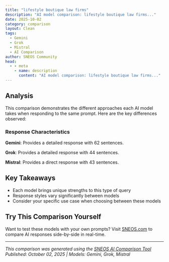 ```yaml
---
title: "lifestyle boutique law firms"
description: "AI model comparison: lifestyle boutique law firms..."
date: 2025-10-02
category: comparison
layout: Clean
tags:
  - Gemini
  - Grok
  - Mistral
  - AI Comparison
author: SNEOS Community
head:
  - - meta
    - name: description
      content: "AI model comparison: lifestyle boutique law firms..."
---
```


<ChatComparison
  title="lifestyle boutique law firms"
  prompt="lifestyle boutique law firms"
  :responses='{
    "Gemini": "Lifestyle boutique law firms represent a fascinating niche in the legal industry. Here\u0027s a breakdown of what they are, their characteristics, advantages, disadvantages, and what to consider if you\u0027re thinking of joining or starting one:\n\n**What is a Lifestyle Boutique Law Firm?**\n\n*   **Definition:** A lifestyle boutique law firm is a small legal practice (typically with 1-10 attorneys, though the range can vary) that prioritizes the lawyers\u0027 personal lifestyle and work-life balance as much as (or sometimes more than) profitability or rapid growth. They often specialize in a specific area of law.\n*   **Focus:**  The firm\u0027s design and operation center around creating a sustainable, fulfilling, and balanced work environment for its attorneys. This can manifest in various ways:\n    *   **Flexible Hours:**  Allowing attorneys to set their own hours and work remotely.\n    *   **Reduced Billable Hour Requirements:**  Lower expectations than traditional big law firms.\n    *   **Emphasis on Collaboration:**  A supportive and less competitive atmosphere.\n    *   **Focus on a Specific Niche:**  Choosing a practice area that attorneys are passionate about and where they can excel without extreme pressure.\n    *   **Location Independence:**  Sometimes structured to allow attorneys to live in preferred locations and work remotely.\n\n**Key Characteristics:**\n\n*   **Small Size:** A defining characteristic.\n*   **Specialization:** Typically focused on a narrow practice area (e.g., estate planning, family law, real estate, intellectual property, environmental law, etc.). This allows for deeper expertise and more efficient operations.\n*   **Work-Life Balance:**  A core value, with policies and culture designed to support it.\n*   **Autonomy:** Attorneys often have more control over their caseload and client interactions.\n*   **Relationship-Based:**  Strong emphasis on building long-term relationships with clients and colleagues.\n*   **Technologically Savvy:** Often leverage technology to streamline processes and facilitate remote work.\n*   **Client Focus:** Focus on particular types of clients that resonate with the firm\u0027s values.\n\n**Advantages of Joining or Starting a Lifestyle Boutique Law Firm:**\n\n*   **Improved Work-Life Balance:**  More time for family, hobbies, and personal pursuits.\n*   **Reduced Stress:**  Lower pressure and a more supportive work environment.\n*   **Increased Autonomy and Control:**  Greater influence over your work and career path.\n*   **Stronger Client Relationships:**  Opportunity to build meaningful connections with clients.\n*   **Specialized Expertise:**  Develop in-depth knowledge in a specific area of law.\n*   **Entrepreneurial Opportunities:**  If starting your own firm, you have complete control over its direction and culture.\n*   **Location Flexibility:** Potential to live and work where you choose.\n*   **Financial Rewards:**  While potentially lower than big law salaries, can still be substantial, and the lower stress may be worth the trade-off. Starting your own firm can be very lucrative if successful.\n*   **Greater Job Satisfaction:** Feeling more fulfilled in your work.\n\n**Disadvantages of Joining or Starting a Lifestyle Boutique Law Firm:**\n\n*   **Lower Earning Potential:**  Generally, salaries are lower than those at larger, more traditional firms.\n*   **Limited Resources:**  Smaller firms may have fewer resources for marketing, technology, and professional development.\n*   **Administrative Burden:**  Attorneys may need to handle some administrative tasks themselves.\n*   **Slower Career Progression:**  Opportunities for advancement may be limited compared to larger firms.\n*   **Less Prestige:**  May not have the same name recognition or reputation as larger firms (though this is less important to many people).\n*   **Business Development Responsibilities:** If you have ownership/partnership responsibilities, you will be responsible for bringing in new clients.\n*   **Risk of Start-up:**  Starting your own firm is risky.\n\n**Considerations When Starting a Lifestyle Boutique Law Firm:**\n\n*   **Niche Selection:**  Choose a practice area that aligns with your skills, interests, and market demand.\n*   **Business Plan:**  Develop a comprehensive business plan that outlines your goals, target market, financial projections, and marketing strategy.\n*   **Technology Infrastructure:**  Invest in reliable technology to support remote work, client communication, and practice management.\n*   **Marketing and Branding:**  Create a strong brand identity and marketing strategy to attract clients.\n*   **Client Acquisition:**  Develop a strategy for acquiring new clients, such as networking, referrals, and online marketing.\n*   **Financial Management:**  Establish sound financial management practices to ensure the firm\u0027s stability.\n*   **Legal Compliance:**  Adhere to all applicable laws and regulations.\n*   **Risk Tolerance:** Understand the financial risks associated with opening your own business.\n\n**Considerations When Joining a Lifestyle Boutique Law Firm:**\n\n*   **Cultural Fit:**  Ensure that the firm\u0027s culture and values align with your own.\n*   **Financial Stability:**  Assess the firm\u0027s financial health and stability.\n*   **Growth Opportunities:**  Inquire about opportunities for professional development and advancement.\n*   **Clientele:** Understand the types of clients the firm serves.\n*   **Firm\u0027s Reputation:** Research the firm\u0027s reputation and standing in the legal community.\n*   **Salary and Benefits:**  Compare the firm\u0027s compensation package to other opportunities.\n*   **Due Diligence:**  Talk to current and former employees to get a sense of the firm\u0027s culture and work environment.\n\n**Who are Lifestyle Boutique Law Firms a Good Fit For?**\n\n*   **Experienced Attorneys:**  Those with a strong legal background who are looking for more control over their work and a better work-life balance.\n*   **Entrepreneurs:**  Attorneys who are interested in building their own business and creating a unique culture.\n*   **Parents:**  Attorneys who need flexible work arrangements to balance their careers with family responsibilities.\n*   **Individuals with Specific Interests:**  Attorneys who are passionate about a particular area of law and want to focus on that area.\n*   **Those Seeking a More Collaborative Environment:** Attorneys who prefer a supportive and less competitive work environment.\n\n**In summary, lifestyle boutique law firms offer a compelling alternative to traditional legal careers. They prioritize work-life balance, autonomy, and specialized expertise. While they may not offer the same earning potential as larger firms, they can provide a more fulfilling and sustainable career path for attorneys who value personal well-being and control over their work.**\n",
    "Grok": "Lifestyle boutique law firms are a niche category of legal practices that prioritize a balanced work-life dynamic for their attorneys while still delivering high-quality, specialized legal services. Unlike traditional large law firms (often referred to as \u0022Big Law\u0022), which may demand long hours and prioritize billable hours over personal well-being, lifestyle boutique firms focus on creating a more sustainable and flexible work environment. These firms are often smaller in size, allowing for a more personalized approach to both client service and employee satisfaction.\n\n### Key Characteristics of Lifestyle Boutique Law Firms:\n1. **Smaller Size**: These firms typically have fewer attorneys than large corporate firms, allowing for a more collaborative and close-knit culture. This also enables more direct client interaction and less hierarchy.\n   \n2. **Specialized Practice Areas**: Boutique firms often focus on specific areas of law, such as family law, intellectual property, real estate, or entertainment law, rather than offering a broad range of services. This specialization allows them to provide expert-level service in their chosen field.\n\n3. **Work-Life Balance**: A defining feature of lifestyle firms is their emphasis on reasonable working hours, remote work options, or flexible schedules. They aim to reduce burnout and stress by prioritizing employee well-being over maximizing profits or billable hours.\n\n4. **Client-Centric Approach**: Due to their smaller size, boutique firms often build stronger, more personal relationships with clients, focusing on tailored solutions rather than a one-size-fits-all approach.\n\n5. **Lower Overhead**: With fewer employees and often more modest office spaces (or even virtual operations), these firms tend to have lower operating costs. This can translate to more competitive pricing for clients and better compensation structures for attorneys relative to workload.\n\n6. **Cultural Fit**: Lifestyle boutique firms often attract attorneys who value quality of life, personal fulfillment, and a sense of community over high salaries or prestige. These firms may also appeal to clients who prefer a more individualized and approachable legal team.\n\n### Benefits for Attorneys:\n- **Flexibility**: Many lifestyle firms offer remote work, part-time options, or reduced billable hour requirements (e.g., 1,200\u20131,500 hours annually vs. 1,800\u20132,000\u002B at Big Law firms).\n- **Meaningful Work**: Attorneys often have more autonomy and direct involvement in cases, as opposed to being limited to narrow tasks in a large firm.\n- **Better Compensation Relative to Hours**: While salaries may be lower than Big Law, the pay-to-hours ratio is often more favorable due to reduced workloads.\n\n### Benefits for Clients:\n- **Personalized Service**: Clients typically work directly with senior attorneys rather than junior associates, ensuring more experienced representation.\n- **Cost-Effectiveness**: Fees are often lower than at large firms due to reduced overhead and a focus on efficiency.\n- **Niche Expertise**: Clients benefit from highly specialized knowledge in specific legal areas.\n\n### Challenges of Lifestyle Boutique Law Firms:\n- **Limited Resources**: Smaller firms may lack the extensive support staff, technology, or global reach of larger firms, which can be a drawback for complex, multi-jurisdictional cases.\n- **Client Base**: Building and maintaining a steady stream of clients can be challenging without the name recognition or marketing budgets of larger firms.\n- **Growth Constraints**: Scaling the firm while maintaining the \u0022lifestyle\u0022 focus can be difficult, as expansion often requires more structure and resources, potentially eroding the firm\u2019s original ethos.\n\n### Examples and Context:\nLifestyle boutique law firms are often found in urban centers but can also operate virtually or in smaller markets. They might cater to creative industries (e.g., media, arts, or tech startups) or focus on personal legal matters (e.g., estate planning or divorce). For instance, a boutique firm in Los Angeles might specialize in entertainment law with a roster of independent filmmakers, offering flexible hours to attorneys who are also pursuing creative passions.\n\n### How to Identify or Choose a Lifestyle Boutique Firm:\n- **For Attorneys**: Look for firms that advertise reasonable billable hour targets, flexible work policies, or a strong emphasis on culture and mentorship. Networking with current employees or reviewing firm websites for mission statements can provide insight.\n- **For Clients**: Research firms with a strong reputation in a specific practice area, read client reviews, and consider whether a smaller, more personal team aligns with your needs over a larger, more impersonal firm.\n\nIn summary, lifestyle boutique law firms offer an alternative to the traditional high-pressure legal environment, appealing to both attorneys seeking balance and clients desiring personalized service. They represent a growing trend in the legal industry as professionals and clients alike prioritize quality of life and meaningful engagement over sheer scale or prestige.",
    "Mistral": "Lifestyle boutique law firms are a unique segment within the legal industry that prioritize work-life balance, flexibility, and a more relaxed work environment compared to traditional large law firms. These firms often cater to niche markets or specialized areas of law, allowing them to offer personalized and high-quality legal services. Here are some key characteristics and benefits of lifestyle boutique law firms:\n\n### Characteristics:\n1. **Specialized Practice Areas**: These firms typically focus on specific areas of law, such as intellectual property, family law, employment law, or environmental law. This specialization allows them to provide deep expertise and tailored solutions to their clients.\n\n2. **Smaller Size**: Lifestyle boutique firms are generally smaller in size, which fosters a more intimate and collaborative work environment. This can lead to closer relationships between attorneys and clients.\n\n3. **Flexible Work Arrangements**: These firms often offer flexible work hours, remote work options, and part-time positions. This flexibility is particularly appealing to attorneys who value work-life balance.\n\n4. **Client-Centric Approach**: With a smaller client base, boutique firms can provide more personalized attention and build stronger client relationships. This can lead to higher client satisfaction and loyalty.\n\n5. **Innovative Billing Models**: Some lifestyle boutique firms adopt alternative billing models, such as flat fees or subscription-based services, which can be more attractive to clients compared to traditional hourly billing.\n\n6. **Technology-Driven**: These firms often leverage technology to streamline operations, improve efficiency, and enhance client service. This can include the use of cloud-based software, virtual meetings, and digital document management.\n\n### Benefits:\n1. **Work-Life Balance**: Attorneys in lifestyle boutique firms often enjoy a better work-life balance, which can reduce stress and burnout. This is particularly appealing to lawyers with families or other personal commitments.\n\n2. **Professional Growth**: The smaller size and specialized focus of these firms can provide attorneys with more opportunities for professional growth and development. Younger attorneys may have more direct client interaction and responsibility earlier in their careers.\n\n3. **Collaborative Environment**: The close-knit nature of boutique firms can foster a more collaborative and supportive work environment. This can lead to better teamwork and a more positive workplace culture.\n\n4. **Client Satisfaction**: The personalized attention and specialized expertise offered by boutique firms can result in higher client satisfaction and stronger client relationships.\n\n5. **Innovation and Adaptability**: Smaller firms are often more agile and can quickly adapt to changes in the legal landscape or client needs. This adaptability can be a competitive advantage in a rapidly evolving market.\n\n### Challenges:\n1. **Resource Limitations**: Smaller firms may have fewer resources, such as financial capital, administrative support, and specialized expertise, compared to larger firms.\n\n2. **Client Acquisition**: Building a client base can be more challenging for boutique firms, especially in competitive markets. Effective marketing and networking are crucial for success.\n\n3. **Scalability**: Growing a boutique firm while maintaining its lifestyle-friendly culture can be challenging. Firms need to carefully manage growth to avoid compromising their core values.\n\n### Conclusion:\nLifestyle boutique law firms offer a compelling alternative to traditional large law firms, particularly for attorneys seeking a better work-life balance and a more personalized work environment. While they face unique challenges, their specialized focus, flexible work arrangements, and client-centric approach can provide significant benefits for both attorneys and clients."
  }'
  published-date="01:24"
/>

## Analysis

This comparison demonstrates the different approaches each AI model takes when responding to the same prompt. Here are the key differences observed:

### Response Characteristics

**Gemini**: Provides a detailed response with 62 sentences. 

**Grok**: Provides a detailed response with 44 sentences. 

**Mistral**: Provides a direct response with 43 sentences. 

## Key Takeaways

- Each model brings unique strengths to this type of query
- Response styles vary significantly between models
- Consider your specific use case when choosing between these models

## Try This Comparison Yourself

Want to test these models with your own prompts? Visit [SNEOS.com](https://sneos.com) to compare AI responses side-by-side in real-time.

---

*This comparison was generated using the [SNEOS AI Comparison Tool](https://sneos.com)*
*Published: October 02, 2025 | Models: Gemini, Grok, Mistral*
